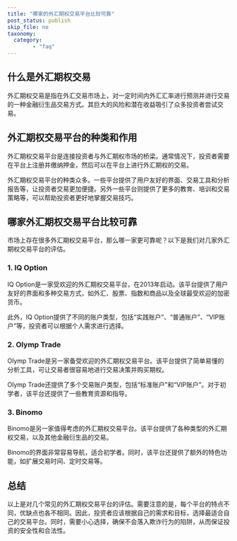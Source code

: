 ```yaml
---
title: "哪家的外汇期权交易平台比较可靠"
post_status: publish
skip_file: no
taxonomy:
  category:
        - "faq"
---
```


## 什么是外汇期权交易

外汇期权交易是指在外汇交易市场上，对一定时间内外汇汇率进行预测并进行交易的一种金融衍生品交易方式。其巨大的风险和潜在收益吸引了众多投资者尝试交易。

## 外汇期权交易平台的种类和作用

外汇期权交易平台是连接投资者与外汇期权市场的桥梁。通常情况下，投资者需要在平台上注册并缴纳押金，然后可以在平台上进行外汇期权的交易。

外汇期权交易平台的种类众多。一些平台提供了用户友好的界面、交易工具和分析报告等，让投资者交易更加便捷。另外一些平台则提供了更多的教育、培训和交易策略等，可以帮助投资者更好地掌握交易技巧。

## 哪家外汇期权交易平台比较可靠

市场上存在很多外汇期权交易平台，那么哪一家更可靠呢？以下是我们对几家外汇期权交易平台的评估。

### 1\. IQ Option

IQ Option是一家受欢迎的外汇期权交易平台，在2013年启动。该平台提供了用户友好的界面和多种交易方式，如外汇、股票、指数和商品以及全球最受欢迎的加密货币。

此外，IQ Option提供了不同的账户类型，包括“实践账户”、“普通账户”、“VIP账户”等，投资者可以根据个人需求进行选择。

### 2\. Olymp Trade

Olymp Trade是另一家备受欢迎的外汇期权交易平台。该平台提供了简单易懂的分析工具，可让交易者很容易地进行交易决策并购买期权。

Olymp Trade还提供了多个交易账户类型，包括“标准账户”和“VIP账户”。对于初学者，该平台还提供了一些教育资源和指导。

### 3\. Binomo

Binomo是另一家值得考虑的外汇期权交易平台。该平台提供了各种类型的外汇期权交易，以及其他金融衍生品的交易。

Binomo的界面非常容易导航，适合初学者。同时，该平台还提供了额外的特色功能，如扩展交易时间、定时交易等。

## 总结

以上是对几个常见的外汇期权交易平台的评估。需要注意的是，每个平台的特点不同，优缺点也各不相同。因此，投资者应该根据自己的需求和目标，选择最适合自己的交易平台。同时，需要小心选择，确保不会落入欺诈行为的陷阱，从而保证投资的安全性和合法性。

